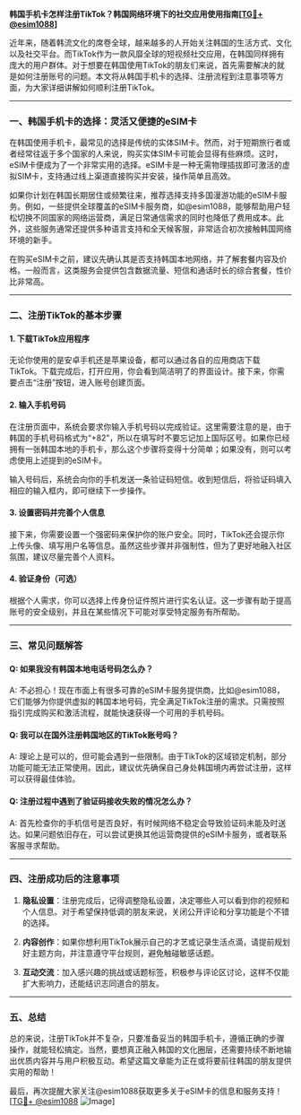 **韩国手机卡怎样注册TikTok？韩国网络环境下的社交应用使用指南[[TG💪+ @esim1088](https://t.me/s/esim1088)]**

近年来，随着韩流文化的席卷全球，越来越多的人开始关注韩国的生活方式、文化以及社交平台。而TikTok作为一款风靡全球的短视频社交应用，在韩国同样拥有庞大的用户群体。对于想要在韩国使用TikTok的朋友们来说，首先需要解决的就是如何注册账号的问题。本文将从韩国手机卡的选择、注册流程到注意事项等方面，为大家详细讲解如何顺利注册TikTok。

---

### **一、韩国手机卡的选择：灵活又便捷的eSIM卡**

在韩国使用手机卡，最常见的选择是传统的实体SIM卡。然而，对于短期旅行者或者经常往返于多个国家的人来说，购买实体SIM卡可能会显得有些麻烦。这时，eSIM卡便成为了一个非常实用的选择。eSIM卡是一种无需物理插拔即可激活的虚拟SIM卡，支持通过线上渠道直接购买并安装，操作简单且高效。

如果你计划在韩国长期居住或频繁往来，推荐选择支持多国漫游功能的eSIM卡服务。例如，一些提供全球覆盖的eSIM卡服务商，如@esim1088，能够帮助用户轻松切换不同国家的网络运营商，满足日常通信需求的同时也降低了费用成本。此外，这些服务通常还提供多种语言支持和全天候客服，非常适合初次接触韩国网络环境的新手。

在购买eSIM卡之前，建议先确认其是否支持韩国本地网络，并了解套餐内容及价格。一般而言，这类服务会提供包含数据流量、短信和通话时长的综合套餐，性价比非常高。

---

### **二、注册TikTok的基本步骤**

#### **1. 下载TikTok应用程序**
无论你使用的是安卓手机还是苹果设备，都可以通过各自的应用商店下载TikTok。下载完成后，打开应用，你会看到简洁明了的界面设计。接下来，你需要点击“注册”按钮，进入账号创建页面。

#### **2. 输入手机号码**
在注册页面中，系统会要求你输入手机号码以完成验证。这里需要注意的是，由于韩国的手机号码格式为“+82”，所以在填写时不要忘记加上国际区号。如果你已经拥有一张韩国本地的手机卡，那么这个步骤将变得十分简单；如果没有，则可以考虑使用上述提到的eSIM卡。

输入号码后，系统会向你的手机发送一条验证码短信。收到短信后，将验证码填入相应的输入框内，即可继续下一步操作。

#### **3. 设置密码并完善个人信息**
接下来，你需要设置一个强密码来保护你的账户安全。同时，TikTok还会提示你上传头像、填写用户名等信息。虽然这些步骤并非强制性，但为了更好地融入社区氛围，建议尽量完善个人资料。

#### **4. 验证身份（可选）**
根据个人需求，你可以选择上传身份证件照片进行实名认证。这一步骤有助于提高账号的安全级别，并且在某些情况下可能对享受特定服务有所帮助。

---

### **三、常见问题解答**

#### **Q: 如果我没有韩国本地电话号码怎么办？**
A: 不必担心！现在市面上有很多可靠的eSIM卡服务提供商，比如@esim1088，它们能够为你提供虚拟的韩国本地号码，完全满足TikTok注册的需求。只需按照指引完成购买和激活流程，就能快速获得一个可用的手机号码。

#### **Q: 我可以在国外注册韩国地区的TikTok账号吗？**
A: 理论上是可以的，但可能会遇到一些限制。由于TikTok的区域锁定机制，部分功能可能无法正常使用。因此，建议优先确保自己身处韩国境内再尝试注册，这样可以获得最佳体验。

#### **Q: 注册过程中遇到了验证码接收失败的情况怎么办？**
A: 首先检查你的手机信号是否良好，有时候网络不稳定会导致验证码未能及时送达。如果问题依旧存在，可以尝试更换其他运营商提供的eSIM卡服务，或者联系客服寻求帮助。

---

### **四、注册成功后的注意事项**

1. **隐私设置**：注册完成后，记得调整隐私设置，决定哪些人可以看到你的视频和个人信息。对于希望保持低调的朋友来说，关闭公开评论和分享功能是个不错的选择。
   
2. **内容创作**：如果你想利用TikTok展示自己的才艺或记录生活点滴，请提前规划好主题方向，并注意遵守平台规则，避免触碰敏感话题。

3. **互动交流**：加入感兴趣的挑战或话题标签，积极参与评论区讨论，这样不仅能扩大影响力，还能结识志同道合的朋友。

---

### **五、总结**

总的来说，注册TikTok并不复杂，只要准备妥当的韩国手机卡，遵循正确的步骤操作，就能轻松搞定。当然，要想真正融入韩国的文化圈层，还需要持续不断地输出优质内容并与用户积极互动。希望这篇文章能为正在或将要前往韩国的朋友提供实用的帮助！

最后，再次提醒大家关注@esim1088获取更多关于eSIM卡的信息和服务支持！[[TG💪+ @esim1088](https://t.me/s/esim1088) ![Image](https://i.postimg.cc/4NQfJmqS/Snipaste-2025-05-13-00-14-12.png)]
